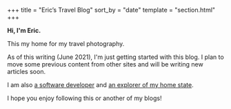 +++
title = "Eric’s Travel Blog"
sort_by = "date"
template = "section.html"
+++

**Hi, I'm Eric.**

This my home for my travel photography.

As of this writing (June 2021), I'm just getting started with this blog. I plan to move some previous content from other sites and will be writing new articles soon.

I am also [a software developer](https://ericscouten.dev) and [an explorer of my home state](https://146parks.blog).

I hope you enjoy following this or another of my blogs!
